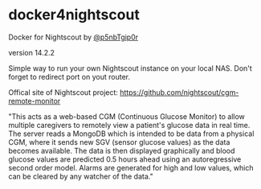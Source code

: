 # docker4nightscout
Docker for Nightscout by [@p5nbTgip0r](https://github.com/p5nbTgip0r)

version 14.2.2

Simple way to run your own Nightscout instance on your local NAS. Don't forget to redirect port on yout router.

Offical site of Nightscout project:
https://github.com/nightscout/cgm-remote-monitor

"This acts as a web-based CGM (Continuous Glucose Monitor) to allow multiple caregivers to remotely view a patient's glucose data in real time. The server reads a MongoDB which is intended to be data from a physical CGM, where it sends new SGV (sensor glucose values) as the data becomes available. The data is then displayed graphically and blood glucose values are predicted 0.5 hours ahead using an autoregressive second order model. Alarms are generated for high and low values, which can be cleared by any watcher of the data."
